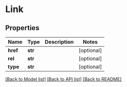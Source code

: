 # Link

## Properties

Name | Type | Description | Notes
------------ | ------------- | ------------- | -------------
**href** | **str** |  | [optional]
**rel** | **str** |  | [optional]
**type** | **str** |  | [optional]

[[Back to Model list]](../README.md#documentation-for-models) [[Back to API list]](../README.md#documentation-for-api-endpoints) [[Back to README]](../README.md)
